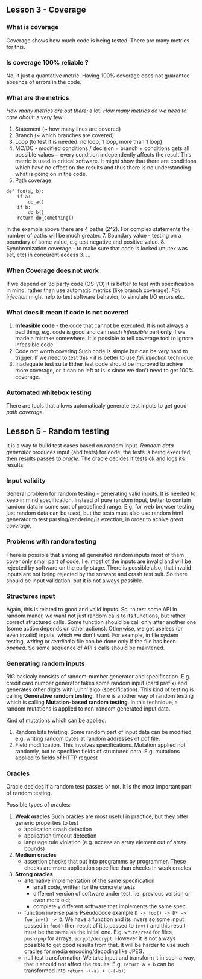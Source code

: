 ## Lesson 3 - Coverage

### What is coverage

Coverage shows how much code is being tested. There are many metrics for this.

### Is coverage 100% reliable ?

No, it just a quantative metric. Having 100% coverage does not guarantee absence of errors in the code.

### What are the metrics

*How many metrics are out there:* a lot. *How many metrics do we need to care about:* a very few.

1. Statement (~ how many lines are covered)
2. Branch (~ which branches are covered)
4. Loop (to test it is needed: no loop, 1 loop, more than 1 loop)
5. MC/DC - modified conditions / decision = branch + conditions gets all possible values + every condition independently affects the result
	This metric is used in critical software. It might show that there are conditions which have no effect on the results and thus there is no understanding what is going on in the code.
6. Path coverage
```
def foo(a, b):
	if a:
		do_a()
	if b:
		do_b()
	return do_something()
```
In the example above there are 4 paths (2^2). For complex statements the number of paths will be much greater.
7. Boundary value - testing on a boundary of some value, e.g test negative and positive value.
8. Synchronization coverage - to make sure that code is locked (mutex was set, etc) in concurent access
3. ...

### When Coverage does not work

If we depend on 3d party code (OS I/O) it is better to test with specification in mind, rather than use automatic metrics (like branch coverage). *Fail injection* might help to test software behavior, to simulate I/O errors etc.

### What does it mean if code is not covered

1. **Infeasible code** - the code that cannot be executed.
	It is not always a bad thing, e.g. code is good and can reach *Infeasible* part **only** if we made a mistake somewhere. It is possible to tell coverage tool to ignore infeasible code.
2. Code not worth covering
	Such code is simple but can be *very* hard to trigger. If we need to test this - it is better to use *fail injection* technique.
3. Inadequate test suite
	Either test code should be improved to achive more coverage, or it can be left at is is since we don't need to get 100% coverage.
	
### Automated whitebox testing

There are tools that allows automaticaly generate test inputs to get good *path coverage*.
	
## Lesson 5 - Random testing

It is a way to build test cases based on random input. *Random data generator* produces input (and tests) for code, the tests is being executed, then results passes to *oracle*. The oracle decides if tests ok and logs its results.

### Input validity

General problem for random testing - generating valid inputs. It is needed to keep in mind specification. Instead of pure random input, better to contain random data in some sort of predefined range. E.g. for web browser testing, just random data can be used, but the tests must also use random html generator to test parsing/rendering/js exection, in order to achive *great coverage*.

### Problems with random testing

There is possible that among all generated random inputs most of them cover only small part of code. I.e. most of the inputs are invalid and will be rejected by software on the early stage. There is possible also, that invalid inputs are not being rejected by the sotware and crash test suit. So there should be input validation, but it is not always possible.

### Structures input

Again, this is related to good and valid inputs. So, to test some API in random maner, we want not just random calls to its functions, but rather correct structured calls. Some function should be call only after another one (some action depends on other actions). Otherwise, we get useless (or even invalid) inputs, which we don't want. For example, in file system testing, *writing* or *readind* a file can be done only if the file has been *opened*. So some sequence of API's calls should be maintened.

### Generating random inputs

RIG basicaly consists of random-number generator and specification. E.g. credit card number generator takes some random input (card prefix) and generates other digits with Luhn' algo (specification). This kind of testing is calling **Generative random testing**. There is another way of random testing which is calling **Mutation-based random testing**. In this technique, a random mutations is applied to non-random generated input data. 

Kind of mutations which can be applied:

1. Random bits twisting. 
	Some random part of input data can be modified, e.g. writing random bytes at random addresses of pdf file.
2. Field modification.
	This involves specifications. Mutation applied not randomly, but to specifiec fields of structured data.
	E.g. mutations applied to fields of HTTP request

### Oracles

Oracle decides if a random test passes or not. It is the most important part of random testing.

Possible types of oracles:

1. **Weak oracles**
	Such oracles are most useful in practice, but they offer generic properties to test
	- application crash detection
	- application timeout detection
	- language rule violation (e.g. access an array element out of array bounds)
2. **Medium oracles**
	- assertion checks that put into programms by programmer. These checks are more application specifiec than checks in weak oracles
3. **Strong oracles**
	- alternative implementation of the same specification
		- small code, written for the concrete tests
		- different version of software under test, i.e. previous version or even more old;
		- completely different software that implements the same spec
	- function inverse pairs
		Pseudocode example `D -> foo() -> D* -> foo_inv() -> D`. We have a function and its invers so some input passed in `foo()` then result of it is passed to `inv()` and this result must be the same as the initial one. E.g. `write/read` for files, `push/pop` for arrays, `ecrypt/decrypt`. However it is not always possible to get good results from that. It will be harder to use such oracles for media encoding/decoding like JPEG.
	- null test transformation
		We take input and transform it in such a way, that it should not affect the results. E.g. `return a + b` can be transformed into `return -(-a) + (-(-b))`